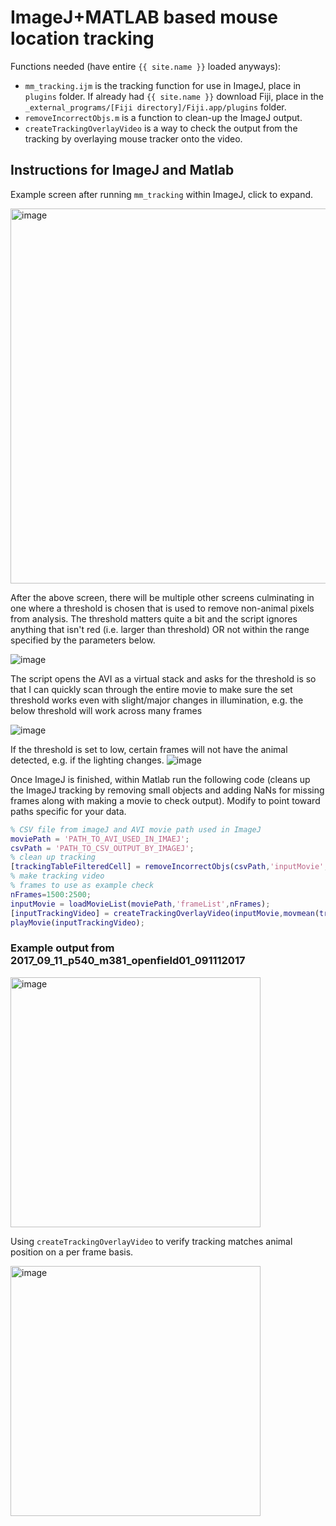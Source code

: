 # ImageJ+MATLAB based mouse location tracking

Functions needed (have entire `{{ site.name }}` loaded anyways):

- `mm_tracking.ijm` is the tracking function for use in ImageJ, place in
`plugins` folder. If already had `{{ site.name }}` download Fiji, place in the `_external_programs/[Fiji directory]/Fiji.app/plugins` folder.
- `removeIncorrectObjs.m` is a function to clean-up the ImageJ output.
- `createTrackingOverlayVideo` is a way to check the output from the
tracking by overlaying mouse tracker onto the video.

## Instructions for ImageJ and Matlab
Example screen after running `mm_tracking` within ImageJ, click to expand.

<a href="https://user-images.githubusercontent.com/5241605/34800762-1fa35480-f61a-11e7-91fb-65a260436725.png" target="_blank"><img src="https://user-images.githubusercontent.com/5241605/34800762-1fa35480-f61a-11e7-91fb-65a260436725.png" alt="image" width="600" height="auto"/></a>

<!-- <a href="https://user-images.githubusercontent.com/5241605/34800762-1fa35480-f61a-11e7-91fb-65a260436725.png" target="_blank">![image](https://user-images.githubusercontent.com/5241605/34800762-1fa35480-f61a-11e7-91fb-65a260436725.png)</a> -->

After the above screen, there will be multiple other screens culminating in one where a threshold is chosen that is used to remove non-animal pixels from analysis. The threshold matters quite a bit and the script ignores anything that isn't red (i.e. larger than threshold) OR not within the range specified by the parameters below.

![image](https://user-images.githubusercontent.com/5241605/71494852-8c2f1780-2807-11ea-93b7-8c51e21116b3.png)

The script opens the AVI as a virtual stack and asks for the threshold is so that I can quickly scan through the entire movie to make sure the set threshold works even with slight/major changes in illumination, e.g. the below threshold will work across many frames

![image](https://user-images.githubusercontent.com/5241605/71494077-7f0f2a00-2801-11ea-9144-f1fc6b04c27a.png)

If the threshold is set to low, certain frames will not have the animal detected, e.g. if the lighting changes.
![image](https://user-images.githubusercontent.com/5241605/71494720-7e2cc700-2806-11ea-976e-3e9b70b00861.png)

Once ImageJ is finished, within Matlab run the following code (cleans up the ImageJ tracking by removing small objects and adding NaNs for missing frames along with making a movie to check output). Modify to point toward paths specific for your data.

```Matlab
% CSV file from imageJ and AVI movie path used in ImageJ
moviePath = 'PATH_TO_AVI_USED_IN_IMAEJ';
csvPath = 'PATH_TO_CSV_OUTPUT_BY_IMAGEJ';
% clean up tracking
[trackingTableFilteredCell] = removeIncorrectObjs(csvPath,'inputMovie',{moviePath});
% make tracking video
% frames to use as example check
nFrames=1500:2500;
inputMovie = loadMovieList(moviePath,'frameList',nFrames);
[inputTrackingVideo] = createTrackingOverlayVideo(inputMovie,movmean(trackingTableFilteredCell.XM(nFrames),5),movmean(trackingTableFilteredCell.YM(nFrames),5));
playMovie(inputTrackingVideo);
```

### Example output from 2017_09_11_p540_m381_openfield01_091112017
<!-- ![image](https://user-images.githubusercontent.com/5241605/34800547-2a10a3b0-f619-11e7-9c88-88750c9875cd.png) -->
<img src="https://user-images.githubusercontent.com/5241605/34800547-2a10a3b0-f619-11e7-9c88-88750c9875cd.png" alt="image" width="400" height="auto"/>

Using `createTrackingOverlayVideo` to verify tracking matches animal position on a per frame basis.
<!-- ![image](https://user-images.githubusercontent.com/5241605/34800536-19eefcf2-f619-11e7-954f-dba59f4fd427.png) -->
<img src="https://user-images.githubusercontent.com/5241605/34800536-19eefcf2-f619-11e7-954f-dba59f4fd427.png" alt="image" width="400" height="auto"/>
